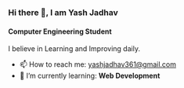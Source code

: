### Hi there 👋, I am Yash Jadhav
#### Computer Engineering Student 

I believe in Learning and Improving daily.

- 📫 How to reach me: yashjadhav361@gmail.com 
- 🌱 I’m currently learning: **Web Development**


 

 





